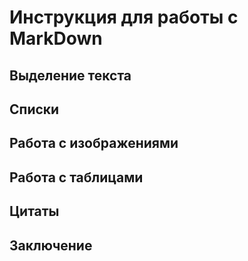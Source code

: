 # Инструкция для работы с MarkDown

## Выделение текста 

## Списки

## Работа с изображениями

## Работа с таблицами

## Цитаты

## Заключение